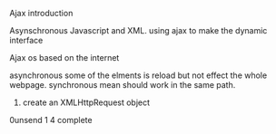 Ajax introduction


Asynschronous Javascript and  XML.
using ajax to make the dynamic interface


Ajax os based on the internet




asynchronous some of the elments is reload but not effect the whole webpage.
synchronous mean should work in the same path.


1. create an XMLHttpRequest object


0unsend
1
4 complete







